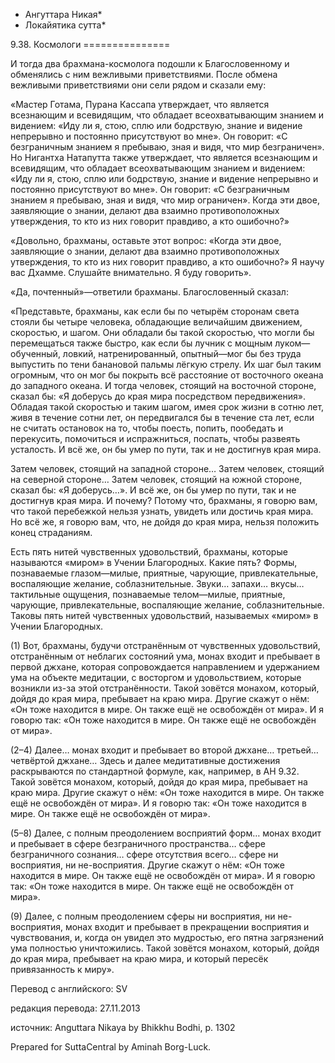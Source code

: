 * Ангуттара Никая*
* Локайятика сутта*

9\.38\. Космологи
\=\=\=\=\=\=\=\=\=\=\=\=\=\=\=

И тогда два брахмана\-космолога подошли к Благословенному и обменялись с ним вежливыми приветствиями\. После обмена вежливыми приветствиями они сели рядом и сказали ему:

«Мастер Готама, Пурана Кассапа утверждает, что является всезнающим и всевидящим, что обладает всеохватывающим знанием и видением: «Иду ли я, стою, сплю или бодрствую, знание и видение непрерывно и постоянно присутствуют во мне»\. Он говорит: «С безграничным знанием я пребываю, зная и видя, что мир безграничен»\. Но Нигантха Натапутта также утверждает, что является всезнающим и всевидящим, что обладает всеохватывающим знанием и видением: «Иду ли я, стою, сплю или бодрствую, знание и видение непрерывно и постоянно присутствуют во мне»\. Он говорит: «С безграничным знанием я пребываю, зная и видя, что мир ограничен»\. Когда эти двое, заявляющие о знании, делают два взаимно противоположных утверждения, то кто из них говорит правдиво, а кто ошибочно?»

«Довольно, брахманы, оставьте этот вопрос: «Когда эти двое, заявляющие о знании, делают два взаимно противоположных утверждения, то кто из них говорит правдиво, а кто ошибочно?» Я научу вас Дхамме\. Слушайте внимательно\. Я буду говорить»\.

«Да, почтенный»—ответили брахманы\. Благословенный сказал:

«Представьте, брахманы, как если бы по четырём сторонам света стояли бы четыре человека, обладающие величайшим движением, скоростью, и шагом\. Они обладали бы такой скоростью, что могли бы перемещаться также быстро, как если бы лучник с мощным луком—обученный, ловкий, натренированный, опытный—мог бы без труда выпустить по тени банановой пальмы лёгкую стрелу\. Их шаг был таким огромным, что он мог бы покрыть всё расстояние от восточного океана до западного океана\. И тогда человек, стоящий на восточной стороне, сказал бы: «Я доберусь до края мира посредством передвижения»\. Обладая такой скоростью и таким шагом, имея срок жизни в сотню лет, живя в течение сотни лет, он передвигался бы в течение ста лет, если не считать остановок на то, чтобы поесть, попить, пообедать и перекусить, помочиться и испражниться, поспать, чтобы развеять усталость\. И всё же, он бы умер по пути, так и не достигнув края мира\.

Затем человек, стоящий на западной стороне… Затем человек, стоящий на северной стороне… Затем человек, стоящий на южной стороне, сказал бы: «Я доберусь…»\. И всё же, он бы умер по пути, так и не достигнув края мира\. И почему? Потому что, брахманы, я говорю вам, что такой перебежкой нельзя узнать, увидеть или достичь края мира\. Но всё же, я говорю вам, что, не дойдя до края мира, нельзя положить конец страданиям\.

Есть пять нитей чувственных удовольствий, брахманы, которые называются «миром» в Учении Благородных\. Какие пять? Формы, познаваемые глазом—милые, приятные, чарующие, привлекательные, воспаляющие желание, соблазнительные\. Звуки… запахи… вкусы… тактильные ощущения, познаваемые телом—милые, приятные, чарующие, привлекательные, воспаляющие желание, соблазнительные\. Таковы пять нитей чувственных удовольствий, называемых «миром» в Учении Благородных\.

\(1\) Вот, брахманы, будучи отстранённым от чувственных удовольствий, отстранённым от неблагих состояний ума, монах входит и пребывает в первой джхане, которая сопровождается направлением и удержанием ума на объекте медитации, с восторгом и удовольствием, которые возникли из\-за этой отстранённости\. Такой зовётся монахом, который, дойдя до края мира, пребывает на краю мира\. Другие скажут о нём: «Он тоже находится в мире\. Он также ещё не освобождён от мира»\. И я говорю так: «Он тоже находится в мире\. Он также ещё не освобождён от мира»\.

\(2–4\) Далее… монах входит и пребывает во второй джхане… третьей… четвёртой джхане… Здесь и далее медитативные достижения раскрываются по стандартной формуле, как, например, в АН 9\.32\. Такой зовётся монахом, который, дойдя до края мира, пребывает на краю мира\. Другие скажут о нём: «Он тоже находится в мире\. Он также ещё не освобождён от мира»\. И я говорю так: «Он тоже находится в мире\. Он также ещё не освобождён от мира»\.

\(5–8\) Далее, с полным преодолением восприятий форм… монах входит и пребывает в сфере безграничного пространства… сфере безграничного сознания… сфере отсутствия всего… сфере ни восприятия, ни не\-восприятия\. Другие скажут о нём: «Он тоже находится в мире\. Он также ещё не освобождён от мира»\. И я говорю так: «Он тоже находится в мире\. Он также ещё не освобождён от мира»\.

\(9\) Далее, с полным преодолением сферы ни восприятия, ни не\-восприятия, монах входит и пребывает в прекращении восприятия и чувствования, и, когда он увидел это мудростью, его пятна загрязнений ума полностью уничтожились\. Такой зовётся монахом, который, дойдя до края мира, пребывает на краю мира, и который пересёк привязанность к миру»\.

Перевод с английского: SV

редакция перевода: 27\.11\.2013

источник: Anguttara Nikaya by Bhikkhu Bodhi, p\. 1302

Prepared for SuttaCentral by Aminah Borg\-Luck\.